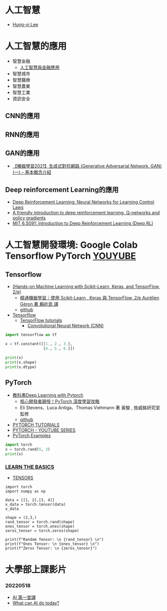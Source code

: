 # 人工智慧
- [Hung-yi Lee](https://www.youtube.com/c/HungyiLeeNTU)

# 人工智慧的應用
- 智慧金融
  - [人工智慧與金融應用](https://www.ibm.com/blogs/think/tw-zh/2019/09/27/aifinance/) 
- 智慧城市
- 智慧醫療
- 智慧農業
- 智慧工業
- 資訊安全 

## CNN的應用
## RNN的應用
## GAN的應用

- [【機器學習2021】生成式對抗網路 (Generative Adversarial Network, GAN) (一) – 基本概念介紹](https://www.youtube.com/watch?v=4OWp0wDu6Xw)
## Deep reinforcement Learning的應用
- [Deep Reinforcement Learning: Neural Networks for Learning Control Laws](https://www.youtube.com/watch?v=IUiKAD6cuTA)
- [A friendly introduction to deep reinforcement learning, Q-networks and policy gradients](https://www.youtube.com/watch?v=SgC6AZss478)
- [MIT 6.S091: Introduction to Deep Reinforcement Learning (Deep RL)](https://www.youtube.com/watch?v=zR11FLZ-O9M)

# 人工智慧開發環境: Google Colab   Tensorflow PyTorch [YOUYUBE](https://youtu.be/ObyCftNJ9Fw)

## Tensorflow 
- [(Hands-on Machine Learning with Scikit-Learn, Keras, and TensorFlow, 2/e)]()
  - [精通機器學習｜使用 Scikit-Learn , Keras 與 TensorFlow, 2/e  Aurélien Géron 著 賴屹民 譯](https://www.tenlong.com.tw/products/9789865024345?list_name=srh)
  - [github](https://github.com/ageron/handson-ml2)
- [Tensorflow ](https://www.tensorflow.org/)
  - [TensorFlow tutorials](https://www.tensorflow.org/tutorials) 
    - [Convolutional Neural Network (CNN)](https://www.tensorflow.org/tutorials/images/cnn) 

```python
import tensorflow as tf

x = tf.constant([[1., 2., 3.],
                 [4., 5., 6.]])

print(x)
print(x.shape)
print(x.dtype)
```
## PyTorch
- [教科書Deep Learning with Pytorch](https://www.manning.com/books/deep-learning-with-pytorch)
  - [核心開發者親授！PyTorch 深度學習攻略](https://www.tenlong.com.tw/products/9789863126737?list_name=srh)
  - Eli Stevens、Luca Antiga、Thomas Viehmann 著 黃駿 , 施威銘研究室 監修
  - [github](https://github.com/deep-learning-with-pytorch/dlwpt-code)
- [PYTORCH TUTORIALS](https://pytorch.org/tutorials/index.html)
- [PYTORCH - YOUTUBE SERIES](https://pytorch.org/tutorials/beginner/introyt.html)
- [PyTorch Examples](https://github.com/pytorch/examples)
```PYTHON
import torch
x = torch.rand(5, 3)
print(x)
```
### [LEARN THE BASICS](https://pytorch.org/tutorials/beginner/basics/intro.html)
- [TENSORS](https://pytorch.org/tutorials/beginner/basics/tensorqs_tutorial.html)
```
import torch
import numpy as np

data = [[1, 2],[3, 4]]
x_data = torch.tensor(data)
x_data

shape = (2,3,)
rand_tensor = torch.rand(shape)
ones_tensor = torch.ones(shape)
zeros_tensor = torch.zeros(shape)

print(f"Random Tensor: \n {rand_tensor} \n")
print(f"Ones Tensor: \n {ones_tensor} \n")
print(f"Zeros Tensor: \n {zeros_tensor}")
```
# 大學部上課影片

### 20220518
- [AI 第一堂課](https://youtu.be/rLx7wMWAH7g)
- [What can AI do today? ](https://youtu.be/HxfMbrolH4g)
